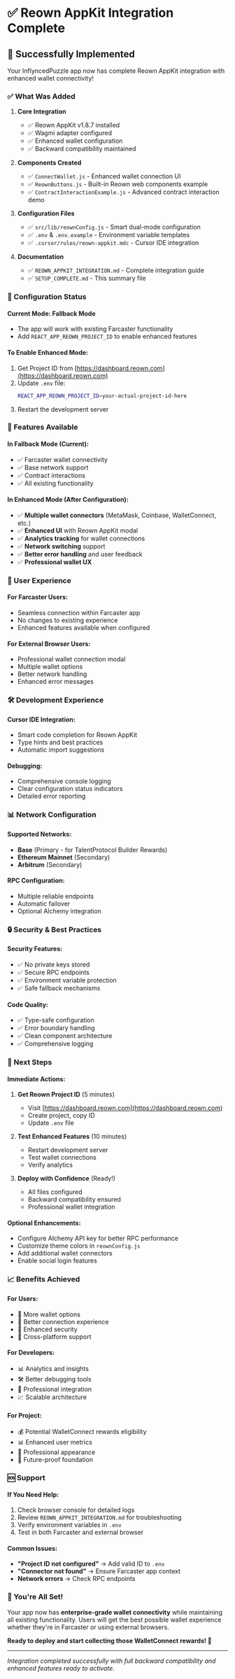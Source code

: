 # ✅ Reown AppKit Integration Complete

## 🎉 Successfully Implemented

Your InflyncedPuzzle app now has complete Reown AppKit integration with enhanced wallet connectivity!

### ✅ What Was Added

1. **Core Integration**
   - ✅ Reown AppKit v1.8.7 installed
   - ✅ Wagmi adapter configured
   - ✅ Enhanced wallet configuration
   - ✅ Backward compatibility maintained

2. **Components Created**
   - ✅ `ConnectWallet.js` - Enhanced wallet connection UI
   - ✅ `ReownButtons.js` - Built-in Reown web components example
   - ✅ `ContractInteractionExample.js` - Advanced contract interaction demo

3. **Configuration Files**
   - ✅ `src/lib/reownConfig.js` - Smart dual-mode configuration
   - ✅ `.env` & `.env.example` - Environment variable templates
   - ✅ `.cursor/rules/reown-appkit.mdc` - Cursor IDE integration

4. **Documentation**
   - ✅ `REOWN_APPKIT_INTEGRATION.md` - Complete integration guide
   - ✅ `SETUP_COMPLETE.md` - This summary file

### 🔧 Configuration Status

#### Current Mode: **Fallback Mode**
- The app will work with existing Farcaster functionality
- Add `REACT_APP_REOWN_PROJECT_ID` to enable enhanced features

#### To Enable Enhanced Mode:
1. Get Project ID from [https://dashboard.reown.com](https://dashboard.reown.com)
2. Update `.env` file:
   ```bash
   REACT_APP_REOWN_PROJECT_ID=your-actual-project-id-here
   ```
3. Restart the development server

### 🚀 Features Available

#### In Fallback Mode (Current):
- ✅ Farcaster wallet connectivity
- ✅ Base network support
- ✅ Contract interactions
- ✅ All existing functionality

#### In Enhanced Mode (After Configuration):
- ✅ **Multiple wallet connectors** (MetaMask, Coinbase, WalletConnect, etc.)
- ✅ **Enhanced UI** with Reown AppKit modal
- ✅ **Analytics tracking** for wallet connections
- ✅ **Network switching** support
- ✅ **Better error handling** and user feedback
- ✅ **Professional wallet UX**

### 📱 User Experience

#### For Farcaster Users:
- Seamless connection within Farcaster app
- No changes to existing experience
- Enhanced features available when configured

#### For External Browser Users:
- Professional wallet connection modal
- Multiple wallet options
- Better network handling
- Enhanced error messages

### 🛠️ Development Experience

#### Cursor IDE Integration:
- Smart code completion for Reown AppKit
- Type hints and best practices
- Automatic import suggestions

#### Debugging:
- Comprehensive console logging
- Clear configuration status indicators
- Detailed error reporting

### 📊 Network Configuration

#### Supported Networks:
- **Base** (Primary - for TalentProtocol Builder Rewards)
- **Ethereum Mainnet** (Secondary)
- **Arbitrum** (Secondary)

#### RPC Configuration:
- Multiple reliable endpoints
- Automatic failover
- Optional Alchemy integration

### 🔒 Security & Best Practices

#### Security Features:
- ✅ No private keys stored
- ✅ Secure RPC endpoints
- ✅ Environment variable protection
- ✅ Safe fallback mechanisms

#### Code Quality:
- ✅ Type-safe configuration
- ✅ Error boundary handling
- ✅ Clean component architecture
- ✅ Comprehensive logging

### 🎯 Next Steps

#### Immediate Actions:
1. **Get Reown Project ID** (5 minutes)
   - Visit [https://dashboard.reown.com](https://dashboard.reown.com)
   - Create project, copy ID
   - Update `.env` file

2. **Test Enhanced Features** (10 minutes)
   - Restart development server
   - Test wallet connections
   - Verify analytics

3. **Deploy with Confidence** (Ready!)
   - All files configured
   - Backward compatibility ensured
   - Professional wallet integration

#### Optional Enhancements:
- Configure Alchemy API key for better RPC performance
- Customize theme colors in `reownConfig.js`
- Add additional wallet connectors
- Enable social login features

### 📈 Benefits Achieved

#### For Users:
- 🎯 More wallet options
- 🚀 Better connection experience
- 🔐 Enhanced security
- 📱 Cross-platform support

#### For Developers:
- 📊 Analytics and insights
- 🛠️ Better debugging tools
- 🔧 Professional integration
- 📈 Scalable architecture

#### For Project:
- 💰 Potential WalletConnect rewards eligibility
- 📊 Enhanced user metrics
- 🎯 Professional appearance
- 🚀 Future-proof foundation

### 🆘 Support

#### If You Need Help:
1. Check browser console for detailed logs
2. Review `REOWN_APPKIT_INTEGRATION.md` for troubleshooting
3. Verify environment variables in `.env`
4. Test in both Farcaster and external browser

#### Common Issues:
- **"Project ID not configured"** → Add valid ID to `.env`
- **"Connector not found"** → Ensure Farcaster app context
- **Network errors** → Check RPC endpoints

### 🎉 You're All Set!

Your app now has **enterprise-grade wallet connectivity** while maintaining all existing functionality. Users will get the best possible wallet experience whether they're in Farcaster or using external browsers.

**Ready to deploy and start collecting those WalletConnect rewards! 🚀**

---

*Integration completed successfully with full backward compatibility and enhanced features ready to activate.*